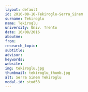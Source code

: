 ```yaml
---
layout: default 
id: 2016-08-16-Tekiroglu-Serra_Sinem
surname: Tekiroglu
name: Tekiroglu
university: Univ. Trento
date: 16/08/2016
aboutme: 
from: 
research_topic: 
subtitle: 
advisor: 
keywords: 
website: 
img: tekiroglu.jpg
thumbnail: tekiroglu_thumb.jpg
alt: Serra Sinem Tekiroglu
modal-id: stud58
---
```

